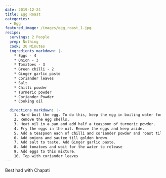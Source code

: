 ```yaml
---
date: 2019-12-24
title: Egg Roast
categories:
  - Egg
featured_image: /images/egg_roast_1.jpg
recipe:
  servings: 2 People
  prep: Nothing
  cook: 30 Minutes
  ingredients_markdown: |-
    * Eggs - 4
    * Onion - 3
    * Tomatoes - 3
    * Green chilli - 2
    * Ginger garlic paste
    * Coriander leaves
    * Salt
    * Chilli powder
    * Turmeric powder
    * Coriander Powder
    * Cooking oil

  directions_markdown: |-
    1. Hard boil the egg. To do this, keep the egg in boiling water for 12 minutes.
    2. Remove the egg shells.
    3. Heat oil in a pan and add half a teaspoon of turmeric powder.
    4. Fry the eggs in the oil. Remove the eggs and keep aside.
    5. Add a teaspoon each of chilli and coriander powder and roast till the fresh smell of the masala vanishes.
    6. Add onions and sautee till golden brown.
    7. Add salt to taste. Add Ginger garlic paste.
    8. Add tomatoes and wait for the water to release
    9. Add eggs to this mixture.
    10. Top with coriander leaves
---
```

Best had with Chapati